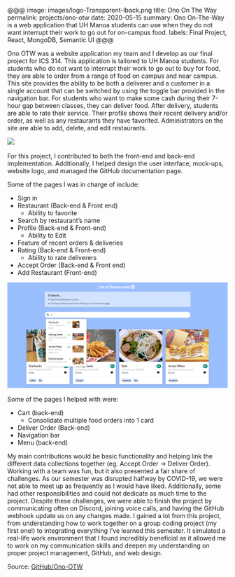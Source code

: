 @@@
image: images/logo-Transparent-lback.png
title: Ono On The Way
permalink: projects/ono-otw
date: 2020-05-15
summary: Ono On-The-Way is a web application that UH Manoa students can use when they do not want interrupt their work to go out for on-campus food.
labels: Final Project, React, MongoDB, Semantic UI 
@@@

Ono OTW was a website application my team and I develop as our final project for ICS 314. This application is tailored to UH Manoa students. For students who do not want to interrupt their work to go out to buy for food, they are able to order from a range of food on campus and near campus. This site provides the ability to be both a deliverer and a customer in a single account that can be switched by using the toggle bar provided in the navigation bar. For students who want to make some cash during their 7-hour gap between classes, they can deliver food. After delivery, students are able to rate their service. Their profile shows their recent delivery and/or order, as well as any restaurants they have favorited. Administrators on the site are able to add, delete, and edit restaurants. 

<img class="ui huge image" src="/images/Landing-gif.gif"> 

For this project, I contributed to both the front-end and back-end implementation. Additionally, I helped design the user interface, mock-ups, website logo, and managed the GitHub documentation page.

Some of the pages I was in charge of include:
- Sign in
- Restaurant (Back-end & Front end)
  - Ability to favorite 
- Search by restaurant’s name 
- Profile (Back-end & Front-end)
  - Ability to Edit
- Feature of recent orders & deliveries
- Rating (Back-end & Front-end)
  - Ability to rate deliverers
- Accept Order (Back-end & Front end)
- Add Restaurant (Front-end)

<img class="ui huge image" src="/images/Restaurants-Mockup-2.png"> 

Some of the pages I helped with were:
- Cart (back-end)
  - Consolidate multiple food orders into 1 card
- Deliver Order (Back-end)
- Navigation bar
- Menu (back-end)

My main contributions would be basic functionality and helping link the different data collections together (eg. Accept Order → Deliver Order). Working with a team was fun, but it also presented a fair share of challenges. As our semester was disrupted halfway by COVID-19, we were not able to meet up as frequently as I would have liked. Additionally, some had other responsibilities and could not dedicate as much time to the project. Despite these challenges, we were able to finish the project by communicating often on Discord, joining voice calls, and having the GitHub webhook update us on any changes made. I gained a lot from this project, from understanding how to work together on a group coding project (my first one!) to integrating everything I’ve learned this semester. It simulated a real-life work environment that I found incredibly beneficial as it allowed me to work on my communication skills and deepen my understanding on proper project management, GitHub, and web design. 

Source: <a href="http://ono-otw.github.io/"><i class="large github icon"></i>GitHub/Ono-OTW</a>


